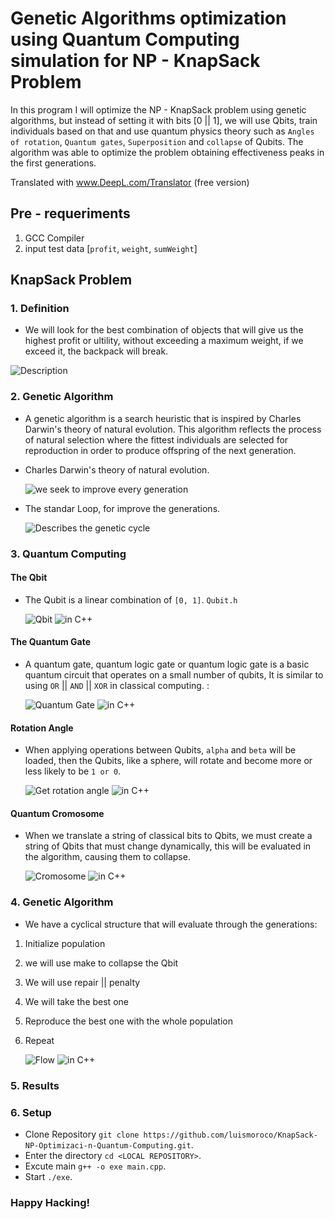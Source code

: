 # Genetic Algorithms optimization using Quantum Computing simulation for NP - KnapSack Problem

In this program I will optimize the NP - KnapSack problem using genetic algorithms, but instead of setting it with bits [0 || 1], we will use Qbits, train individuals based on that and use quantum physics theory such as `Angles of rotation`, `Quantum gates`, `Superposition` and `collapse` of Qubits. The algorithm was able to optimize the problem obtaining effectiveness peaks in the first generations.

Translated with www.DeepL.com/Translator (free version)

## Pre - requeriments

1. GCC Compiler
2. input test data [`profit`, `weight`, `sumWeight`]

## KnapSack Problem

### 1. Definition 

* We will look for the best combination of objects that will give us the highest profit or ultility, without exceeding a maximum weight, if we exceed it, the backpack will break.

![Description](Docs/knapsack.png)

### 2. Genetic Algorithm

* A genetic algorithm is a search heuristic that is inspired by Charles Darwin's theory of natural evolution. This algorithm reflects the process of natural selection where the fittest individuals are selected for reproduction in order to produce offspring of the next generation.

* Charles Darwin's theory of natural evolution.

    ![we seek to improve every generation ](Docs/evolucion.jpg)

* The standar Loop, for improve the generations.

    ![Describes the genetic cycle ](Docs/geneticalgorithm.png)

### 3. Quantum Computing

#### The Qbit 
* The Qubit is a linear combination of `[0, 1]`.  `Qubit.h`

    ![Qbit](Docs/qubit.jpg)
    ![in C++](Docs/qbith.png)

#### The Quantum Gate
* A quantum gate, quantum logic gate or quantum logic gate is a basic quantum circuit that operates on a small number of qubits, It is similar to using `OR` || `AND` || `XOR` in classical computing. :

    ![Quantum Gate](Docs/quantumgate.png)
    ![in C++](Docs/quangatecpp.png)

#### Rotation Angle
* When applying operations between Qubits, `alpha` and `beta` will be loaded, then the Qubits, like a sphere, will rotate and become more or less likely to be `1 or 0`.
    
    ![Get rotation angle](Docs/angulos.png)
    ![in C++](Docs/rotationangleee.png)

#### Quantum Cromosome
* When we translate a string of classical bits to Qbits, we must create a string of Qbits that must change dynamically, this will be evaluated in the algorithm, causing them to collapse. 

    ![Cromosome](Docs/cromosomeqbits.png)
    ![in C++](Docs/cromosomecpp.png)

### 4. Genetic Algorithm

* We have a cyclical structure that will evaluate through the generations: 

1. Initialize population
2. we will use make to collapse the Qbit
3. We will use repair || penalty
4. We will take the best one 
5. Reproduce the best one with the whole population 
6. Repeat

    ![Flow](Docs/flujomap.png)
    ![in C++](Docs/FUjocpp.png)

### 5. Results

    

### 6. Setup

* Clone Repository `git clone https://github.com/luismoroco/KnapSack-NP-Optimizaci-n-Quantum-Computing.git`.
* Enter the directory `cd <LOCAL REPOSITORY>`.
* Excute main `g++ -o exe main.cpp`.
* Start `./exe`.

### Happy Hacking!